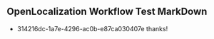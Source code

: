## OpenLocalization Workflow Test MarkDown
* 314216dc-1a7e-4296-ac0b-e87ca030407e thanks!

<!--HONumber=Aug16_HO3-->


